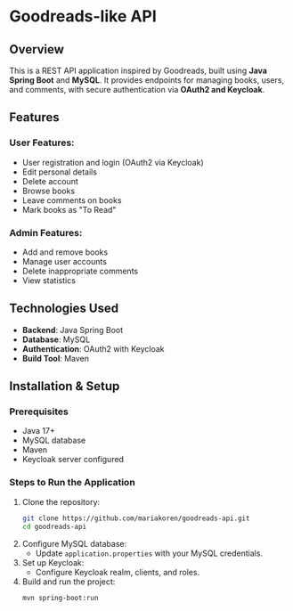 # Goodreads-like API

## Overview
This is a REST API application inspired by Goodreads, built using **Java Spring Boot** and **MySQL**. It provides endpoints for managing books, users, and comments, with secure authentication via **OAuth2 and Keycloak**.

## Features
### User Features:
- User registration and login (OAuth2 via Keycloak)
- Edit personal details
- Delete account
- Browse books
- Leave comments on books
- Mark books as "To Read"

### Admin Features:
- Add and remove books
- Manage user accounts
- Delete inappropriate comments
- View statistics

## Technologies Used
- **Backend**: Java Spring Boot
- **Database**: MySQL
- **Authentication**: OAuth2 with Keycloak
- **Build Tool**: Maven

## Installation & Setup
### Prerequisites
- Java 17+
- MySQL database
- Maven
- Keycloak server configured

### Steps to Run the Application
1. Clone the repository:
   ```sh
   git clone https://github.com/mariakoren/goodreads-api.git
   cd goodreads-api
   ```
2. Configure MySQL database:
   - Update `application.properties` with your MySQL credentials.
3. Set up Keycloak:
   - Configure Keycloak realm, clients, and roles.
4. Build and run the project:
   ```sh
   mvn spring-boot:run
   ```


